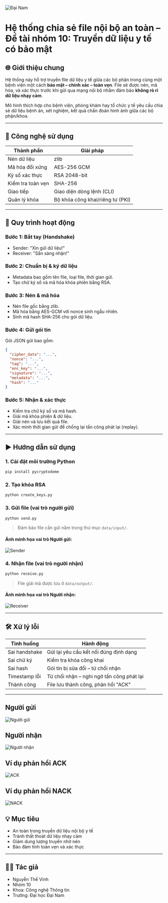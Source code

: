 
![Đại Nam](dn.png)

# Hệ thống chia sẻ file nội bộ an toàn – Đề tài nhóm 10: Truyền dữ liệu y tế có bảo mật

## 🌐 Giới thiệu chung

Hệ thống này hỗ trợ truyền file dữ liệu y tế giữa các bộ phận trong cùng một bệnh viện một cách **bảo mật – chính xác – toàn vẹn**. File sẽ được nén, mã hóa, và xác thực trước khi gửi qua mạng nội bộ nhằm đảm bảo **không rò rỉ dữ liệu nhạy cảm**.

Mô hình thích hợp cho bệnh viện, phòng khám hay tổ chức y tế yêu cầu chia sẻ dữ liệu bệnh án, xét nghiệm, kết quả chẩn đoán hình ảnh giữa các bộ phận/khoa.

---

## 🔧 Công nghệ sử dụng

| Thành phần | Giải pháp |
|------------|----------|
| Nén dữ liệu | zlib |
| Mã hóa đối xứng | AES-256 GCM |
| Ký số xác thực | RSA 2048-bit |
| Kiểm tra toàn vẹn | SHA-256 |
| Giao tiếp | Giao diện dòng lệnh (CLI) |
| Quản lý khóa | Bộ khóa công khai/riêng tư (PKI) |

---

## 🚦 Quy trình hoạt động

### Bước 1: Bắt tay (Handshake)
- Sender: "Xin gửi dữ liệu!"
- Receiver: "Sẵn sàng nhận!"

### Bước 2: Chuẩn bị & ký dữ liệu
- Metadata bao gồm tên file, loại file, thời gian gửi.
- Tạo chữ ký số và mã hóa khóa phiên bằng RSA.

### Bước 3: Nén & mã hóa
- Nén file gốc bằng zlib.
- Mã hóa bằng AES-GCM với nonce sinh ngẫu nhiên.
- Sinh mã hash SHA-256 cho gói dữ liệu.

### Bước 4: Gửi gói tin
Gói JSON gửi bao gồm:

```json
{
  "cipher_data": "...",
  "nonce": "...",
  "tag": "...",
  "enc_key": "...",
  "signature": "...",
  "metadata": "...",
  "hash": "..."
}
```

### Bước 5: Nhận & xác thực
- Kiểm tra chữ ký số và mã hash.
- Giải mã khóa phiên & dữ liệu.
- Giải nén và lưu kết quả file.
- Xác minh thời gian gửi để chống lại tấn công phát lại (replay).

---

## ▶️ Hướng dẫn sử dụng

### 1. Cài đặt môi trường Python

```bash
pip install pycryptodome
```

### 2. Tạo khóa RSA

```bash
python create_keys.py
```

### 3. Gửi file (vai trò người gửi)

```bash
python send.py
```

> Đảm bảo file cần gửi nằm trong thư mục `data/input/`.

#### Ảnh minh họa vai trò Người gửi:
![Sender](b7bb31a3-986d-4a0e-869f-bb08c635f9d0.png)

### 4. Nhận file (vai trò người nhận)

```bash
python receive.py
```

> File giải mã được lưu ở `data/output/`.

#### Ảnh minh họa vai trò Người nhận:
![Receiver](34482f58-7c72-4346-a52f-3c80b57f1a4a.png)

---

## 🛠 Xử lý lỗi

| Tình huống | Hành động |
|-----------|-----------|
| Sai handshake | Gửi lại yêu cầu kết nối đúng định dạng |
| Sai chữ ký | Kiểm tra khóa công khai |
| Sai hash | Gói tin bị sửa đổi – từ chối nhận |
| Timestamp lỗi | Từ chối nhận – nghi ngờ tấn công phát lại |
| Thành công | File lưu thành công, phản hồi "ACK" |

---

## Người gửi
![Người gửi](images/sender.png)

## Người nhận
![Người nhận](images/receiver.png)

## Ví dụ phản hồi ACK
![ACK](images/ACK.png)

## Ví dụ phản hồi NACK
![NACK](images/NACK.png)


## 💡 Mục tiêu

- An toàn trong truyền dữ liệu nội bộ y tế
- Tránh thất thoát dữ liệu nhạy cảm
- Giảm dung lượng truyền nhờ nén
- Bảo đảm tính toàn vẹn và xác thực

---

## 👨‍💻 Tác giả

- Nguyễn Thế Vinh  
- Nhóm 10  
- Khoa: Công nghệ Thông tin  
- Trường: Đại học Đại Nam  
